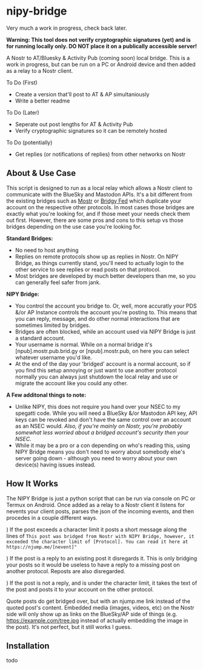 # nipy-bridge

Very much a work in progress, check back later.

**Warning: This tool does not verify cryptographic signatures (yet) and is for running locally only. DO NOT place it on a publically accessible server!**

A Nostr to AT/Bluesky &amp; Activity Pub (coming soon) local bridge. This is a work in progress, but can be run on a PC or Android device and then added as a relay to a Nostr client.

To Do (First)
* Create a version that'll post to AT & AP simultaniously
* Write a better readme

To Do (Later)
* Seperate out post lengths for AT & Activity Pub
* Verify cryptographic signatures so it can be remotely hosted


To Do (potentially)
* Get replies (or notifications of replies) from other networks on Nostr

## About & Use Case
This script is designed to run as a local relay which allows a Nostr client to communicate with the BlueSky and Mastodon APIs. It's a bit different from the existing bridges such as [Mostr](https://mostr.pub/) or [Bridgy Fed](https://fed.brid.gy/) which duplicate your account on the respective other protocols. In most cases those bridges are exactly what you're looking for, and if those meet your needs check them out first. However, there are some pros and cons to this setup vs those bridges depending on the use case you're looking for.

**Standard Bridges:**
* No need to host anything
* Replies on remote protocols show up as replies in Nostr. On NIPY Bridge, as things currently stand, you'll need to actually login to the other service to see replies or read posts on that protocol.
* Most bridges are developed by much better developers than me, so you can generally feel safer from jank.

**NIPY Bridge:**
* You control the account you bridge to. Or, well, more accuratly your PDS &/or AP Instance controls the account you're posting to. This means that you can reply, message, and do other normal interactions that are sometimes limited by bridges.
* Bridges are often blocked, while an account used via NIPY Bridge is just a standard account.
* Your username is normal. While on a normal bridge it's [npub].mostr.pub.brid.gy or [npub].mostr.pub, on here you can select whatever username you'd like.
* At the end of the day your 'bridged' account is a normal account, so if you find this setup annoying or just want to use another protocol normally you can always just shutdown the local relay and use or migrate the account like you could any other.

**A Few additonal things to note:**
* Unlike NIPY, this does not require you hand over your NSEC to my spegatti code. While you will need a BlueSky &/or Mastodon API key, API keys can be revoked and don't have the same control over an account as an NSEC would. *Also, if you're mainly on Nostr, you're probably somewhat less worried about a bridged account's security then your NSEC.*
* While it may be a pro or a con depending on who's reading this, using NIPY Bridge means you don't need to worry about somebody else's server going down - although you need to worry about your own device(s) having issues instead.


## How It Works
The NIPY Bridge is just a python script that can be run via console on PC or Termux on Android. Once added as a relay to a Nostr client it listens for nevents your client posts, parses the json of the incoming events, and then procedes in a couple different ways.

) If the post exceeds a character limit it posts a short message along the lines of `This post was bridged from Nostr with NIPY Bridge, however, it exceeded the character limit of [Protocol]. You can read it here at https://njump.me/[nevent]"`

) If the post is a reply to an existing post it disregards it. This is only bridging your posts so it would be useless to have a reply to a missing post on another protocol. Reposts are also disregarded.

) If the post is not a reply, and is under the character limit, it takes the text of the post and posts it to your account on the other protocol.

Quote posts do get bridged over, but with an njump.me link instead of the quoted post's content. Embedded media (images, videos, etc) on the Nostr side will only show up as links on the BlueSky/AP side of things (e.g. https://example.com/tree.jpg instead of actually embedding the image in the post). It's not perfect, but it still works I guess.

## Installation

todo


